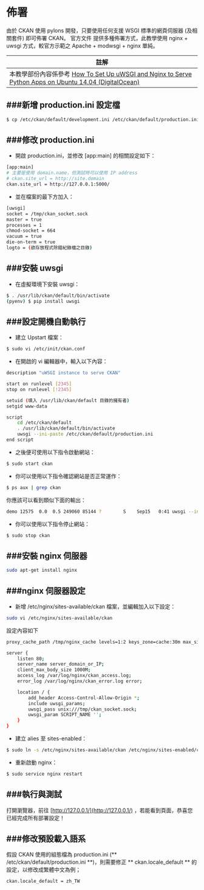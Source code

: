 # 佈署



由於 CKAN 使用 pylons 開發，只要使用任何支援 WSGI 標準的網頁伺服器 (及相關套件) 即可佈署 CKAN。 官方文件 提供多種佈署方式，此教學使用 nginx + uwsgi 方式，較官方示範之 Apache + modwsgi + nginx 單純。

| 註解 |
| -- |
| 本教學部份內容係參考 [How To Set Up uWSGI and Nginx to Serve Python Apps on Ubuntu 14.04 (DigitalOcean)](https://www.digitalocean.com/community/tutorials/how-to-set-up-uwsgi-and-nginx-to-serve-python-apps-on-ubuntu-14-04) |

###新增 production.ini 設定檔
---
```Bash
$ cp /etc/ckan/default/development.ini /etc/ckan/default/production.ini
```

###修改 production.ini
---
* 開啟 production.ini，並修改 [app:main] 的相關設定如下：
```Bash
[app:main]
# 主要是使用 domain.name，但測試時可以使用 IP address
# ckan.site_url = http://site.domain
ckan.site_url = http://127.0.0.1:5000/
```

* 並在檔案的最下方加入：
```Bash
[uwsgi]
socket = /tmp/ckan_socket.sock
master = true
processes = 1
chmod-socket = 664
vacuum = true
die-on-term = true
logto = (欲存放程式除錯紀錄檔之目錄)
```

###安裝 uwsgi
---
* 在虛擬環境下安裝 uwsgi：
```Bash
$ . /usr/lib/ckan/default/bin/activate
(pyenv) $ pip install uwsgi
```

###設定開機自動執行
---
* 建立 Upstart 檔案：
```Bash
$ sudo vi /etc/init/ckan.conf
```

* 在開啟的 vi 編輯器中，輸入以下內容：

```Bash
description "uWSGI instance to serve CKAN"

start on runlevel [2345]
stop on runlevel [!2345]

setuid (填入 /usr/lib/ckan/default 目錄的擁有者)
setgid www-data

script
    cd /etc/ckan/default
    . /usr/lib/ckan/default/bin/activate
    uwsgi --ini-paste /etc/ckan/default/production.ini
end script
```

* 之後便可使用以下指令啟動網站：
```Bash
$ sudo start ckan
```

* 你可以使用以下指令確認網站是否正常運作：
```Bash
$ ps aux | grep ckan
```
你應該可以看到類似下面的輸出：
```Bash
demo 12575  0.0  0.5 249060 85144 ?        S    Sep15   0:41 uwsgi --ini-paste /etc/ckan/default/production.ini
```

* 你可以使用以下指令停止網站：
```Bash
$ sudo stop ckan
```

###安裝 nginx 伺服器
---
```Bash
sudo apt-get install nginx
```

###nginx 伺服器設定
---
* 新增 /etc/nginx/sites-available/ckan 檔案，並編輯加入以下設定：
```Bash
sudo vi /etc/nginx/sites-available/ckan
```
設定內容如下

```Bash
proxy_cache_path /tmp/nginx_cache levels=1:2 keys_zone=cache:30m max_size=250m;

server {
    listen 80;
    server_name server_domain_or_IP;
    client_max_body_size 1000M;
    access_log /var/log/nginx/ckan_access.log;
    error_log /var/log/nginx/ckan_error.log error;

    location / {
        add_header Access-Control-Allow-Origin *;
        include uwsgi_params;
        uwsgi_pass unix:///tmp/ckan_socket.sock;
        uwsgi_param SCRIPT_NAME '';
    }
}
```

* 建立 alies 至 sites-enabled：
```Bash
$ sudo ln -s /etc/nginx/sites-available/ckan /etc/nginx/sites-enabled/ckan
```

* 重新啟動 nginx：
```Bash
$ sudo service nginx restart
```

###執行與測試
---
打開瀏覽器，前往 [http://127.0.0.1/](http://127.0.0.1/) ，若能看到頁面，恭喜您已經完成所有部署設定！

###修改預設載入語系
---

假設 CKAN 使用的組態檔為 production.ini (** /etc/ckan/default/production.ini **)，則需要修正 ** ckan.locale_default ** 的設定，以修改成繁體中文為例；

```Bash
ckan.locale_default = zh_TW
```








